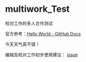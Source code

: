 # multiwork_Test
校对工作的多人合作测试

官方参考：[Hello World - GitHub Docs](https://docs.github.com/cn/get-started/quickstart/hello-world)

今天天气真不错！

编辑及校对工作初步使用建议：
[issue](https://github.com/wakakap/multiwork_Test/issues/2#issuecomment-1229385929)
